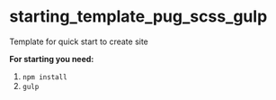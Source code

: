 # starting_template_pug_scss_gulp
Template for quick start to create site

**For starting you need:**
1) `npm install`
2) `gulp`
